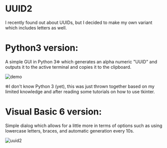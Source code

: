 # UUID2
I recently found out about UUIDs, but I decided to make my own variant which includes letters as well.

# Python3 version:

A simple GUI in Python 3✲ which generates an alpha numeric "UUID" and outputs it to the active terminal and copies it to the clipboard.

![demo](https://i.imgur.com/ZBeUcJD.png)

✲I don't know Python 3 (yet), this was just thrown together based on my limited knowledge and after reading some tutorials on how to use tkinter.

# Visual Basic 6 version:

Simple dialog which allows for a little more in terms of options such as using lowercase letters, braces, and automatic generation every 10s.

![uuid2](https://user-images.githubusercontent.com/34282672/184308382-03a8506b-7faa-4e87-b3d4-d4a879080c76.png)
